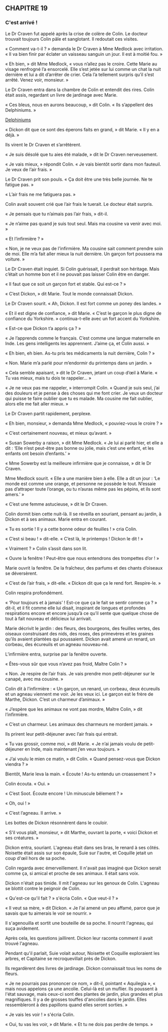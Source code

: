 ## CHAPITRE 19
### C'est arrivé !
Le Dr Craven fut appelé après la crise de colère de Colin. Le docteur trouvait toujours Colin pâle et sanglotant. Il redoutait ces visites.

« Comment va-t-il ? » demanda le Dr Craven à Mme Medlock avec irritation. « Il va bien finir par éclater un vaisseau sanguin un jour. Il est à moitié fou. »

« Eh bien, » dit Mme Medlock, « vous n’allez pas le croire. Cette Marie au visage renfrogné l’a ensorcelé. Elle s’est jetée sur lui comme un chat la nuit dernière et lui a dit d’arrêter de crier. Cela l’a tellement surpris qu’il s’est arrêté. Venez voir, monsieur. »

Le Dr Craven entra dans la chambre de Colin et entendit des rires. Colin était assis, regardant un livre de jardinage avec Marie.

« Ces bleus, nous en aurons beaucoup, » dit Colin. « Ils s’appellent des Delphiniums. »

[Delphiniums](chapter_19.jpeg)

« Dickon dit que ce sont des éperons faits en grand, » dit Marie. « Il y en a déjà. »

Ils virent le Dr Craven et s’arrêtèrent.

« Je suis désolé que tu aies été malade, » dit le Dr Craven nerveusement.

« Je vais mieux, » répondit Colin. « Je vais bientôt sortir dans mon fauteuil. Je veux de l’air frais. »

Le Dr Craven prit son pouls. « Ça doit être une très belle journée. Ne te fatigue pas. »

« L’air frais ne me fatiguera pas. »

Colin avait souvent crié que l’air frais le tuerait. Le docteur était surpris.

« Je pensais que tu n’aimais pas l’air frais, » dit-il.

« Je n’aime pas quand je suis tout seul. Mais ma cousine va venir avec moi. »

« Et l’infirmière ? »

« Non, je ne veux pas de l’infirmière. Ma cousine sait comment prendre soin de moi. Elle m’a fait aller mieux la nuit dernière. Un garçon fort poussera ma voiture. »

Le Dr Craven était inquiet. Si Colin guérissait, il perdrait son héritage. Mais c’était un homme bon et il ne pouvait pas laisser Colin être en danger.

« Il faut que ce soit un garçon fort et stable. Qui est-ce ? »

« C’est Dickon, » dit Marie. Tout le monde connaissait Dickon.

Le Dr Craven sourit. « Ah, Dickon. Il est fort comme un poney des landes. »

« Et il est digne de confiance, » dit Marie. « C’est le garçon le plus digne de confiance du Yorkshire. » continua-t-elle avec un fort accent du Yorkshire.

« Est-ce que Dickon t’a appris ça ? »

« Je l’apprends comme le français. C’est comme une langue maternelle en Inde. Les gens intelligents les apprennent. J’aime ça, et Colin aussi. »

« Eh bien, eh bien. As-tu pris tes médicaments la nuit dernière, Colin ? »

« Non. Marie m’a parlé pour m’endormir du printemps dans un jardin. »

« Cela semble apaisant, » dit le Dr Craven, jetant un coup d’œil à Marie. « Tu vas mieux, mais tu dois te rappeler… »

« Je ne veux pas me rappeler, » interrompit Colin. « Quand je suis seul, j’ai des douleurs et je pense à des choses qui me font crier. Je veux un docteur qui puisse te faire oublier que tu es malade. Ma cousine me fait oublier, alors elle me fait aller mieux. »

Le Dr Craven partit rapidement, perplexe.

« Eh bien, monsieur, » demanda Mme Medlock, « pouviez-vous le croire ? »

« C’est certainement nouveau, et mieux qu’avant. »

« Susan Sowerby a raison, » dit Mme Medlock. « Je lui ai parlé hier, et elle a dit : ‘Elle n’est peut-être pas bonne ou jolie, mais c’est une enfant, et les enfants ont besoin d’enfants.’ »

« Mme Sowerby est la meilleure infirmière que je connaisse, » dit le Dr Craven.

Mme Medlock sourit. « Elle a une manière bien à elle. Elle a dit un jour : ‘Le monde est comme une orange, et personne ne possède le tout. N’essaie pas d’attraper toute l’orange, ou tu n’auras même pas les pépins, et ils sont amers.’ »

« C’est une femme astucieuse, » dit le Dr Craven.

Colin dormit bien cette nuit-là. Il se réveilla en souriant, pensant au jardin, à Dickon et à ses animaux. Marie entra en courant.

« Tu es sortie ! Il y a cette bonne odeur de feuilles ! » cria Colin.

« C’est si beau ! » dit-elle. « C’est là, le printemps ! Dickon le dit ! »

« Vraiment ? » Colin s’assit dans son lit.

« Ouvre la fenêtre ! Peut-être que nous entendrons des trompettes d’or ! »

Marie ouvrit la fenêtre. De la fraîcheur, des parfums et des chants d’oiseaux se déversèrent.

« C’est de l’air frais, » dit-elle. « Dickon dit que ça le rend fort. Respire-le. »

Colin respira profondément.

« ‘Pour toujours et à jamais’ ! Est-ce que ça le fait se sentir comme ça ? » dit-il, et il fit comme elle lui disait, inspirant de longues et profondes respirations encore et encore jusqu’à ce qu’il sente que quelque chose de tout à fait nouveau et délicieux lui arrivait.

Marie décrivit le jardin : des fleurs, des bourgeons, des feuilles vertes, des oiseaux construisant des nids, des roses, des primevères et les graines qu’ils avaient plantées qui poussaient. Dickon avait amené un renard, un corbeau, des écureuils et un agneau nouveau-né.

L’infirmière entra, surprise par la fenêtre ouverte.

« Êtes-vous sûr que vous n’avez pas froid, Maître Colin ? »

« Non. Je respire de l’air frais. Je vais prendre mon petit-déjeuner sur le canapé, avec ma cousine. »

Colin dit à l’infirmière : « Un garçon, un renard, un corbeau, deux écureuils et un agneau viennent me voir. Je les veux ici. Le garçon est le frère de Marthe, Dickon. C’est un charmeur d’animaux. »

« J’espère que les animaux ne vont pas mordre, Maître Colin, » dit l’infirmière.

« C’est un charmeur. Les animaux des charmeurs ne mordent jamais. »

Ils prirent leur petit-déjeuner avec l’air frais qui entrait.

« Tu vas grossir, comme moi, » dit Marie. « Je n’ai jamais voulu de petit-déjeuner en Inde, mais maintenant j’en veux toujours. »

« J’ai voulu le mien ce matin, » dit Colin. « Quand pensez-vous que Dickon viendra ? »

Bientôt, Marie leva la main. « Écoute ! As-tu entendu un croassement ? »

Colin écouta. « Oui. »

« C’est Soot. Écoute encore ! Un minuscule bêlement ? »

« Oh, oui ! »

« C’est l’agneau. Il arrive. »

Les bottes de Dickon résonnèrent dans le couloir.

« S’il vous plaît, monsieur, » dit Marthe, ouvrant la porte, « voici Dickon et ses créatures. »

Dickon entra, souriant. L'agneau était dans ses bras, le renard à ses côtés. Noisette était assis sur son épaule, Suie sur l'autre, et Coquille jetait un coup d'œil hors de sa poche.

Colin regarda avec émerveillement. Il n'avait pas imaginé que Dickon serait comme ça, si amical et proche de ses animaux. Il était sans voix.

Dickon n'était pas timide. Il mit l'agneau sur les genoux de Colin. L'agneau se blottit contre le peignoir de Colin.

« Qu'est-ce qu'il fait ? » s'écria Colin. « Que veut-il ? »

« Il veut sa mère, » dit Dickon. « Je l'ai amené un peu affamé, parce que je savais que tu aimerais le voir se nourrir. »

Il s'agenouilla et sortit une bouteille de sa poche. Il nourrit l'agneau, qui suça avidement.

Après cela, les questions jaillirent. Dickon leur raconta comment il avait trouvé l'agneau.

Pendant qu'il parlait, Suie volait autour, Noisette et Coquille exploraient les arbres, et Capitaine se recroquevillait près de Dickon.

Ils regardèrent des livres de jardinage. Dickon connaissait tous les noms de fleurs.

« Je ne pourrais pas prononcer ce nom, » dit-il, pointant « Aquilegia », « mais nous appelons ça une ancolie. Celui-là est un muflier. Ils poussent à l'état sauvage, mais ceux-ci sont des plantes de jardin, plus grandes et plus magnifiques. Il y a de grosses touffes d'ancolies dans le jardin. Elles ressembleront à des papillons quand elles seront sorties. »

« Je vais les voir ! » s'écria Colin.

« Oui, tu vas les voir, » dit Marie. « Et tu ne dois pas perdre de temps. »